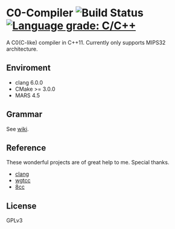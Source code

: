 # C0-Compiler ![Build Status](https://travis-ci.com/biopuppet/C0-Compiler.svg?branch=master)[![Language grade: C/C++](https://img.shields.io/lgtm/grade/cpp/g/biopuppet/C0-Compiler.svg?logo=lgtm&logoWidth=18)](https://lgtm.com/projects/g/biopuppet/C0-Compiler/context:cpp)
A C0(C-like) compiler in C++11.
Currently only supports MIPS32 architecture.


## Enviroment
- clang 6.0.0
- CMake >= 3.0.0
- MARS 4.5

## Grammar
See [wiki](https://github.com/biopuppet/C0-Compiler/wiki).

## Reference
These wonderful projects are of great help to me. Special thanks.

- [clang](https://clang.llvm.org/)
- [wgtcc](https://github.com/wgtdkp/wgtcc)
- [8cc](https://github.com/rui314/8cc)

## License
GPLv3
